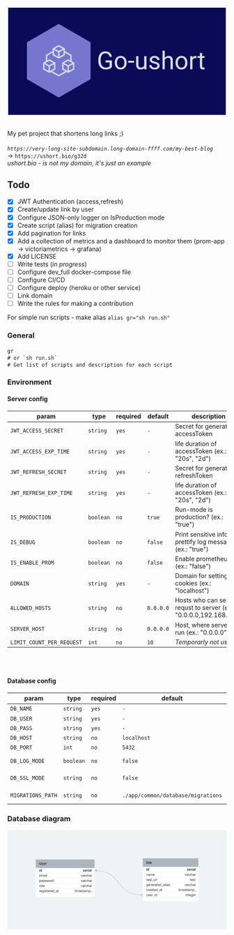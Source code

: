 <p align="center">
 <img src='assets/logo.jpg' width='500'>
</p>

&nbsp;\
My pet project that shortens long links ;)\
&nbsp;\
_`https://very-long-site-subdomain.long-domain-ffff.com/my-best-blog`_ \
-> `https://ushort.bio/g32d` \
_ushort.bio - is not my domain, it's just an example_

## Todo

- [x] JWT Authentication (access,refresh)
- [x] Create/update link by user
- [X] Configure JSON-only logger on IsProduction mode
- [x] Create script (alias) for migration creation
- [x] Add pagination for links
- [x] Add a collection of metrics and a dashboard to monitor them (prom-app -> victoriametrics -> grafana)
- [x] Add LICENSE
- [ ] Write tests (_in progress_)
- [ ] Configure dev_full docker-compose file
- [ ] Configure CI/CD
- [ ] Configure deploy (heroku or other service)
- [ ] Link domain
- [ ] Write the rules for making a contribution

For simple run scripts - make alias `alias gr="sh run.sh"`

### General

```shell
gr
# or `sh run.sh`
# Get list of scripts and description for each script
```

### Environment

#### Server config

| param                     | type      | required | default   | description                                                      |
---------------------------|-----------|----------|-----------|------------------------------------------------------------------|
| `JWT_ACCESS_SECRET`       | `string`  | `yes`    | `-`       | Secret for generating accessToken                                |
| `JWT_ACCESS_EXP_TIME`     | `string`  | `yes`    | `-`       | life duration of accessToken (ex.: "20s", "2d")                  |
| `JWT_REFRESH_SECRET`      | `string`  | `yes`    | `-`       | Secret for generating refreshToken                               |
| `JWT_REFRESH_EXP_TIME`    | `string`  | `yes`    | `-`       | life duration of accessToken (ex.: "20s", "2d")                  |
| `IS_PRODUCTION`           | `boolean` | `no`     | `true`    | Run-mode is production? (ex.: "true")                            |
| `IS_DEBUG`                | `boolean` | `no`     | `false`   | Print sensitive info and prettify log messages? (ex.: "true")    |
| `IS_ENABLE_PROM`          | `boolean` | `no`     | `false`   | Enable prometheus? (ex.: "false")                                |
| `DOMAIN`                  | `string`  | `yes`    | `-`       | Domain for setting cookies (ex.: "localhost")                    |
| `ALLOWED_HOSTS`           | `string`  | `no`     | `0.0.0.0` | Hosts who can send requst to server (ex.: "0.0.0.0,192.168.1.1") |
| `SERVER_HOST`             | `string`  | `no`     | `0.0.0.0` | Host, where server will run (ex.: "0.0.0.0")                     |
| `LIMIT_COUNT_PER_REQUEST` | `int`     | `no`     | `10`      | _Temporarly not using_                                           |

&nbsp;\
&nbsp;

#### Database config

| param             | type      | required | default                      | description                                                      |
-------------------|-----------|----------|------------------------------|------------------------------------------------------------------|
| `DB_NAME`         | `string`  | `yes`    | `-`                          | DB name                                                          |
| `DB_USER`         | `string`  | `yes`    | `-`                          | DB user                                                          |
| `DB_PASS`         | `string`  | `yes`    | `-`                          | DB password                                                      |
| `DB_HOST`         | `string`  | `no`     | `localhost`                  | DB host (ex.: "localhost")                                       |
| `DB_PORT`         | `int`     | `no`     | `5432`                       | DB port   (ex.: "5432")                                          |
| `DB_LOG_MODE`     | `boolean` | `no`     | `false`                      | Output SQL and other query information? (ex.: "true")            |
| `DB_SSL_MODE`     | `string`  | `no`     | `false`                      | Use SSL mode (ex.: "disable", "enable")                          |
| `MIGRATIONS_PATH` | `string`  | `no`     | `./app/common/database/migrations` | Migrations folder path (ex.: "./app/common/database/migrations") |


### Database diagram
![DB-diagram image](assets/db_diagram.png)